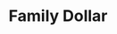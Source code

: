 ---
title: "Family Dollar"
url: /dallas/family-dollar-mountain-creek-parkway/
shop: variety store
---